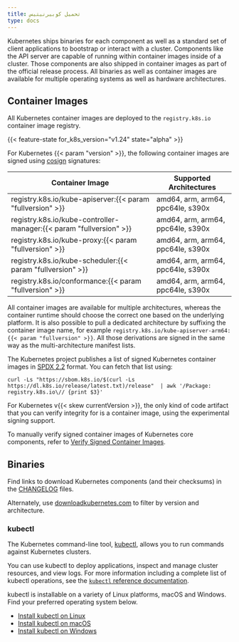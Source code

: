 ```yaml
---
title: تحميل كوبيرنيتيس
type: docs
---
```


Kubernetes ships binaries for each component as well as a standard set of client
applications to bootstrap or interact with a cluster. Components like the
API server are capable of running within container images inside of a
cluster. Those components are also shipped in container images as part of the
official release process. All binaries as well as container images are available
for multiple operating systems as well as hardware architectures.

## Container Images

All Kubernetes container images are deployed to the
`registry.k8s.io` container image registry.

{{< feature-state for_k8s_version="v1.24" state="alpha" >}}

For Kubernetes {{< param "version" >}}, the following
container images are signed using [cosign](https://github.com/sigstore/cosign)
signatures:

| Container Image                                                     | Supported Architectures                                                                  |
| ------------------------------------------------------------------- | ---------------------------------------------------------------------------------------- |
| registry.k8s.io/kube-apiserver:{{< param "fullversion" >}}          | amd64, arm, arm64, ppc64le, s390x |
| registry.k8s.io/kube-controller-manager:{{< param "fullversion" >}} | amd64, arm, arm64, ppc64le, s390x |
| registry.k8s.io/kube-proxy:{{< param "fullversion" >}}              | amd64, arm, arm64, ppc64le, s390x |
| registry.k8s.io/kube-scheduler:{{< param "fullversion" >}}          | amd64, arm, arm64, ppc64le, s390x |
| registry.k8s.io/conformance:{{< param "fullversion" >}}             | amd64, arm, arm64, ppc64le, s390x |

All container images are available for multiple architectures, whereas the
container runtime should choose the correct one based on the underlying
platform. It is also possible to pull a dedicated architecture by suffixing the
container image name, for example
`registry.k8s.io/kube-apiserver-arm64:{{< param "fullversion" >}}`. All
those derivations are signed in the same way as the multi-architecture manifest lists.

The Kubernetes project publishes a list of signed Kubernetes container images
in [SPDX 2.2](https://spdx.dev/specifications/) format.
You can fetch that list using:

```shell
curl -Ls "https://sbom.k8s.io/$(curl -Ls https://dl.k8s.io/release/latest.txt)/release"  | awk '/Package: registry.k8s.io\// {print $3}'
```
For Kubernetes v{{< skew currentVersion >}}, the only kind of code artifact that
you can verify integrity for is a container image, using the experimental
signing support.

To manually verify signed container images of Kubernetes core components, refer to
[Verify Signed Container Images](/docs/tasks/administer-cluster/verify-signed-artifacts).



## Binaries

Find links to download Kubernetes components (and their checksums) in the [CHANGELOG](https://github.com/kubernetes/kubernetes/tree/master/CHANGELOG) files.

Alternately, use [downloadkubernetes.com](https://www.downloadkubernetes.com/) to filter by version and architecture.

### kubectl

<!-- overview -->

The Kubernetes command-line tool, [kubectl](/docs/reference/kubectl/kubectl/), allows
you to run commands against Kubernetes clusters.

You can use kubectl to deploy applications, inspect and manage cluster resources,
and view logs. For more information including a complete list of kubectl operations, see the
[`kubectl` reference documentation](/docs/reference/kubectl/).

kubectl is installable on a variety of Linux platforms, macOS and Windows.
Find your preferred operating system below.

- [Install kubectl on Linux](/docs/tasks/tools/install-kubectl-linux)
- [Install kubectl on macOS](/docs/tasks/tools/install-kubectl-macos)
- [Install kubectl on Windows](/docs/tasks/tools/install-kubectl-windows)
